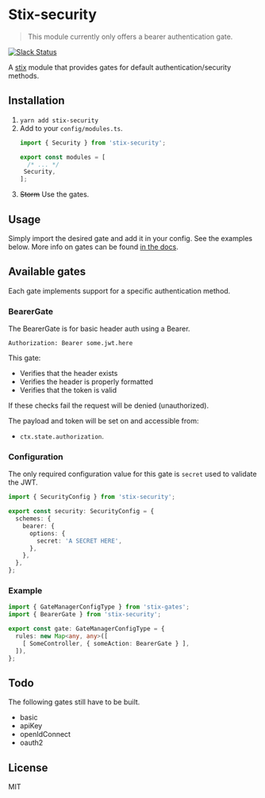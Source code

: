 # Stix-security

> This module currently only offers a bearer authentication gate.

[![Slack Status](https://spoonx-slack.herokuapp.com/badge.svg)](https://spoonx-slack.herokuapp.com)

A [stix](https://github.com/SpoonX/stix) module that provides gates for default authentication/security methods.

## Installation

1. `yarn add stix-security`
2. Add to your `config/modules.ts`.
	```ts
   	import { Security } from 'stix-security';

	export const modules = [
	  /* ... */
     Security,
   ];
	```
3. ~~Storm~~ Use the gates.

## Usage

Simply import the desired gate and add it in your config. See the examples below. More info on gates can be found [in the docs](https://stixjs.io/docs/modules/stix-gates/gates-usage).

## Available gates

Each gate implements support for a specific authentication method.

### BearerGate

The BearerGate is for basic header auth using a Bearer.

```
Authorization: Bearer some.jwt.here
```

This gate:

- Verifies that the header exists
- Verifies the header is properly formatted
- Verifies that the token is valid

If these checks fail the request will be denied (unauthorized).

The payload and token will be set on and accessible from:

- `ctx.state.authorization`.

### Configuration

The only required configuration value for this gate is `secret` used to validate the JWT.

```ts
import { SecurityConfig } from 'stix-security';

export const security: SecurityConfig = {
  schemes: {
    bearer: {
      options: {
        secret: 'A SECRET HERE',
      },
    },
  },
};
```

### Example

```ts
import { GateManagerConfigType } from 'stix-gates';
import { BearerGate } from 'stix-security';

export const gate: GateManagerConfigType = {
  rules: new Map<any, any>([
    [ SomeController, { someAction: BearerGate } ],
  ]),
};
```

## Todo

The following gates still have to be built.

- basic
- apiKey
- openIdConnect
- oauth2

## License

MIT

